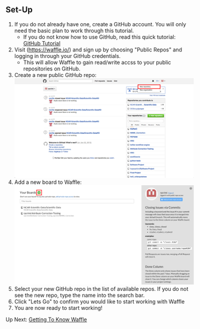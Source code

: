 ## Set-Up

1. If you do not already have one, create a GitHub account. You will only need the basic plan to work through this tutorial. 
	- If you do not know how to use GitHub, read this quick tutorial: [GitHub Tutorial](https://guides.github.com/activities/hello-world/)
2. Visit (https://waffle.io/) and sign up by choosing "Public Repos" and logging in through your GitHub credentials. 
	- This will allow Waffle to gain read/write accss to your public repositories on GitHub.
3. Create a new public GitHub repo:
![Make new github repo](/images/gh_new_repo.png?raw=true "New GitHub Repo")
4. Add a new board to Waffle:
![Add new Waffle board](/images/w_homescreen.png?raw=true "New Waffle Board")
5. Select your new GitHub repo in the list of available repos. If you do not see the new repo, type the name into the search bar.
6. Click "Lets Go" to confirm you would like to start working with Waffle
7. You are now ready to start working!

Up Next: [Getting To Know Waffle](https://github.com/rpcrimi/WaffleIO/blob/master/markdown/learn_waffle.md)